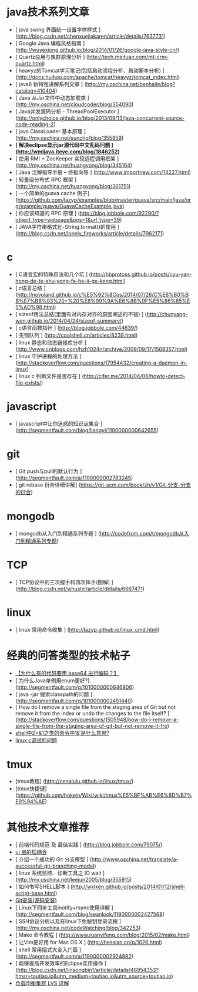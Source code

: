 java技术系列文章
===========================
* [ java swing 界面统一设置字体样式 ] (http://blog.csdn.net/chenxuejiakaren/article/details/7637731)
* [ Google Java 编程风格指南 ] (http://wuyexiong.github.io/blog/2014/01/26/google-java-style-cn/)
* [ Quartz应用与集群原理分析 ] (http://tech.meituan.com/mt-crm-quartz.html)
* [ heavyz的Tomcat学习笔记(包括启动流程分析、启动脚本分析) ] (http://docs.huihoo.com/apache/tomcat/heavyz/tomcat_index.html)
* [ java8 新特性讲解系列文章 ] (http://my.oschina.net/benhaile/blog?catalog=410404)
* [ Java 从Jar文件中动态加载类 ] (http://my.oschina.net/cloudcoder/blog/354090)
* [ Java并发源码分析 - ThreadPoolExecutor ] (http://onlychoice.github.io/blog/2013/09/13/java-concurrent-source-code-reading-2)
* [	java ClassLoader 基本原理 ] (http://my.oschina.net/sunchp/blog/355859)
* **[ 解决eclipse显示jar源代码中文乱码问题 ] (http://wmljava.iteye.com/blog/1846252)**
* [ 使用 RMI + ZooKeeper 实现远程调用框架 ] (http://my.oschina.net/huangyong/blog/345164)
* [ Java 注解指导手册 – 终极向导  ] (http://www.importnew.com/14227.html)
* [ 轻量级分布式 RPC 框架 ] (http://my.oschina.net/huangyong/blog/361751)
* [ 一个简单的guava cache 例子] (https://github.com/lazyp/examples/blob/master/guava/src/main/java/org/example/guava/GuavaCacheExample.java)
* [ 你应该知道的 RPC 原理 ] (http://blog.jobbole.com/92290/?object_type=webpage&pos=1&url_type=39)
* [ JAVA字符串格式化-String.format()的使用 ] (http://blog.csdn.net/lonely_fireworks/article/details/7962171)

c
============================
* [ C语言宏的特殊用法和几个坑 ] (http://hbprotoss.github.io/posts/cyu-yan-hong-de-te-shu-yong-fa-he-ji-ge-keng.html)
* [ c语言总结 ] (http://novoland.github.io/c%E5%92%8Cos/2014/07/26/C%E6%80%BB%E7%BB%93%20+%20%E8%99%9A%E6%8B%9F%E5%86%85%E5%AD%98.html)
* [ sizeof用法总结(里面有对内存对齐的原因阐述的不错) ] (http://chunyang-wen.github.io/2014/04/24/sizeof-summary/)
* [ c语言函数指针 ] (http://blog.jobbole.com/44639/)
* [ 无锁队列 ] (http://coolshell.cn/articles/8239.html)
* [ linux 静态和动态链接库分析 ] (http://www.cnblogs.com/hzh1024n/archive/2009/09/17/1568357.html)
* [ linux 守护进程的处理方法 ] (http://stackoverflow.com/questions/17954432/creating-a-daemon-in-linux)
* [ linux c 判断文件是否存在 ] (http://cifer.me/2014/04/06/howto-detect-file-exists/)

javascript
=============================
* [ javascript中让你迷惑的知识点集合 ] (http://segmentfault.com/blog/liangyi/1190000000642655)

git
=============================
* [ Git push与pull的默认行为 ] (http://segmentfault.com/a/1190000002783245)
* [ git rebase 衍合详细讲解] (https://git-scm.com/book/zh/v1/Git-分支-分支的衍合)

mongodb
=============================
* [ mongodb从入门到精通系列专题 ] (http://codefrom.com/t/mongodb从入门到精通系列专题)

TCP
=============================
* [  TCP协议中的三次握手和四次挥手(图解) ] (http://blog.csdn.net/whuslei/article/details/6667471)

linux
=============================
* [ linux 常用命令收集 ] (http://lazyp.github.io/linux_cmd.html)

经典的问答类型的技术帖子
===========================
* [【为什么有的代码要用 base64 进行编码？】](http://segmentfault.com/q/1010000000801988)
* [ 为什么Java单例用enum更好?] (http://segmentfault.com/q/1010000000646806)
* [ java -jar 搜索classpath的问题 ] (http://segmentfault.com/q/1010000002451440)
* [ How do I remove a single file from the staging area of Git but not remove it from the index or undo the changes to the file itself? ] (http://stackoverflow.com/questions/1505948/how-do-i-remove-a-single-file-from-the-staging-area-of-git-but-not-remove-it-fro)
* [ shell中2>&1之类的命令中'&'是什么意思? ](http://segmentfault.com/q/1010000002454596)
* [ linux c调试的问题 ](http://segmentfault.com/q/1010000002530474)

tmux
===========================
* [tmux教程] (http://cenalulu.github.io/linux/tmux/)
* [tmux快捷键] (https://github.com/hokein/Wiki/wiki/tmux%E5%BF%AB%E6%8D%B7%E9%94%AE)

其他技术文章推荐
===========================
* [ 前端代码规范 及 最佳实践 ] (http://blog.jobbole.com/79075/)
* [ ui 层的松耦合 ](http://segmentfault.com/blog/humingx/1190000002461564)
* [ 介绍一个成功的 Git 分支模型 ] (http://www.oschina.net/translate/a-successful-git-branching-model)
* [ linux 系统监控、诊断工具之 IO wait ] (http://my.oschina.net/leejun2005/blog/355915)
* [ 如何书写SHELL脚本 ] (http://wklken.github.io/posts/2014/01/12/shell-script-base.html)
* [ Git安装(源码安装) ](http://git-scm.com/book/zh/v1/%E8%B5%B7%E6%AD%A5-%E5%AE%89%E8%A3%85-Git)
* [ Linux下同步工具inotify+rsync使用详解 ] (http://segmentfault.com/blog/seanlook/1190000002427568)
* [ SSH协议分析以及在linux下免秘钥登录流程 ] (http://my.oschina.net/codeWatching/blog/342253)
* [ Make 命令教程 ] (http://www.ruanyifeng.com/blog/2015/02/make.html)
* [ 让Vim更好用 for Mac OS X ] (http://hessian.cn/p/1026.html)
* [ shell 常用招式大全入门篇 ] (http://segmentfault.com/a/1190000002924882)
* [ 能够提高开发效率的Eclipse实用操作 ] (http://blog.csdn.net/linsongbin1/article/details/48954353?hmsr=toutiao.io&utm_medium=toutiao.io&utm_source=toutiao.io)
* [ 负载均衡集群 LVS 详解 ](http://liaoph.com/lvs/)
